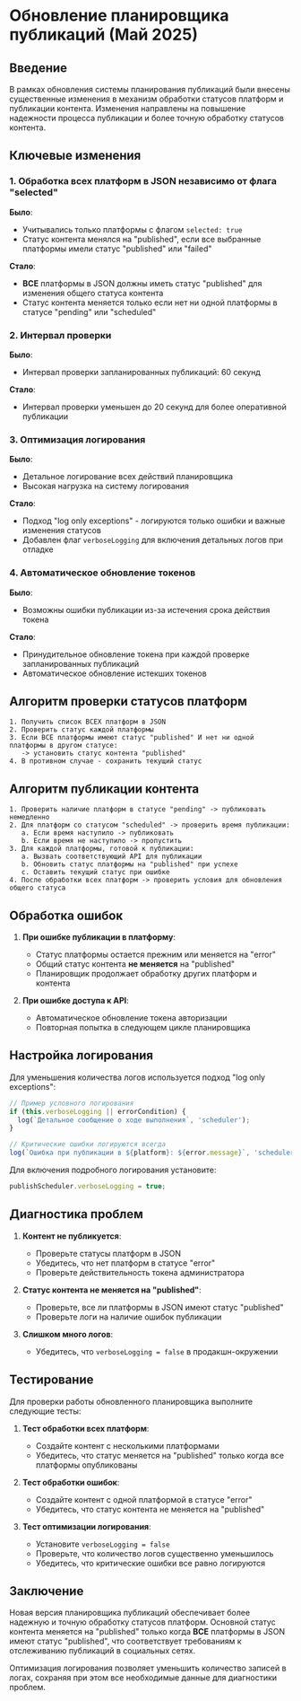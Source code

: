 # Обновление планировщика публикаций (Май 2025)

## Введение

В рамках обновления системы планирования публикаций были внесены существенные изменения в механизм обработки статусов платформ и публикации контента. Изменения направлены на повышение надежности процесса публикации и более точную обработку статусов контента.

## Ключевые изменения

### 1. Обработка всех платформ в JSON независимо от флага "selected"

**Было**:
- Учитывались только платформы с флагом `selected: true`
- Статус контента менялся на "published", если все выбранные платформы имели статус "published" или "failed"

**Стало**:
- **ВСЕ** платформы в JSON должны иметь статус "published" для изменения общего статуса контента
- Статус контента меняется только если нет ни одной платформы в статусе "pending" или "scheduled"

### 2. Интервал проверки

**Было**:
- Интервал проверки запланированных публикаций: 60 секунд

**Стало**:
- Интервал проверки уменьшен до 20 секунд для более оперативной публикации

### 3. Оптимизация логирования

**Было**:
- Детальное логирование всех действий планировщика
- Высокая нагрузка на систему логирования

**Стало**:
- Подход "log only exceptions" - логируются только ошибки и важные изменения статусов
- Добавлен флаг `verboseLogging` для включения детальных логов при отладке

### 4. Автоматическое обновление токенов

**Было**:
- Возможны ошибки публикации из-за истечения срока действия токена

**Стало**:
- Принудительное обновление токена при каждой проверке запланированных публикаций
- Автоматическое обновление истекших токенов

## Алгоритм проверки статусов платформ

```
1. Получить список ВСЕХ платформ в JSON
2. Проверить статус каждой платформы
3. Если ВСЕ платформы имеют статус "published" И нет ни одной платформы в другом статусе:
   -> установить статус контента "published"
4. В противном случае - сохранить текущий статус
```

## Алгоритм публикации контента

```
1. Проверить наличие платформ в статусе "pending" -> публиковать немедленно
2. Для платформ со статусом "scheduled" -> проверить время публикации:
   a. Если время наступило -> публиковать
   b. Если время не наступило -> пропустить
3. Для каждой платформы, готовой к публикации:
   a. Вызвать соответствующий API для публикации
   b. Обновить статус платформы на "published" при успехе
   c. Оставить текущий статус при ошибке
4. После обработки всех платформ -> проверить условия для обновления общего статуса
```

## Обработка ошибок

1. **При ошибке публикации в платформу**:
   - Статус платформы остается прежним или меняется на "error"
   - Общий статус контента **не меняется** на "published"
   - Планировщик продолжает обработку других платформ и контента

2. **При ошибке доступа к API**:
   - Автоматическое обновление токена авторизации
   - Повторная попытка в следующем цикле планировщика

## Настройка логирования

Для уменьшения количества логов используется подход "log only exceptions":

```typescript
// Пример условного логирования
if (this.verboseLogging || errorCondition) {
  log(`Детальное сообщение о ходе выполнения`, 'scheduler');
}

// Критические ошибки логируются всегда
log(`Ошибка при публикации в ${platform}: ${error.message}`, 'scheduler');
```

Для включения подробного логирования установите:
```typescript
publishScheduler.verboseLogging = true;
```

## Диагностика проблем

1. **Контент не публикуется**:
   - Проверьте статусы платформ в JSON
   - Убедитесь, что нет платформ в статусе "error"
   - Проверьте действительность токена администратора

2. **Статус контента не меняется на "published"**:
   - Проверьте, все ли платформы в JSON имеют статус "published"
   - Проверьте логи на наличие ошибок публикации

3. **Слишком много логов**:
   - Убедитесь, что `verboseLogging = false` в продакшн-окружении

## Тестирование

Для проверки работы обновленного планировщика выполните следующие тесты:

1. **Тест обработки всех платформ**:
   - Создайте контент с несколькими платформами
   - Убедитесь, что статус меняется на "published" только когда все платформы опубликованы

2. **Тест обработки ошибок**:
   - Создайте контент с одной платформой в статусе "error"
   - Убедитесь, что статус контента не меняется на "published"

3. **Тест оптимизации логирования**:
   - Установите `verboseLogging = false`
   - Проверьте, что количество логов существенно уменьшилось
   - Убедитесь, что критические ошибки все равно логируются

## Заключение

Новая версия планировщика публикаций обеспечивает более надежную и точную обработку статусов платформ. Основной статус контента меняется на "published" только когда **ВСЕ** платформы в JSON имеют статус "published", что соответствует требованиям к отслеживанию публикаций в социальных сетях.

Оптимизация логирования позволяет уменьшить количество записей в логах, сохраняя при этом все необходимые данные для диагностики проблем.